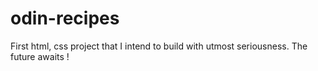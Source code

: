 # odin-recipes

First html, css project that I intend to build with utmost seriousness. The future awaits !